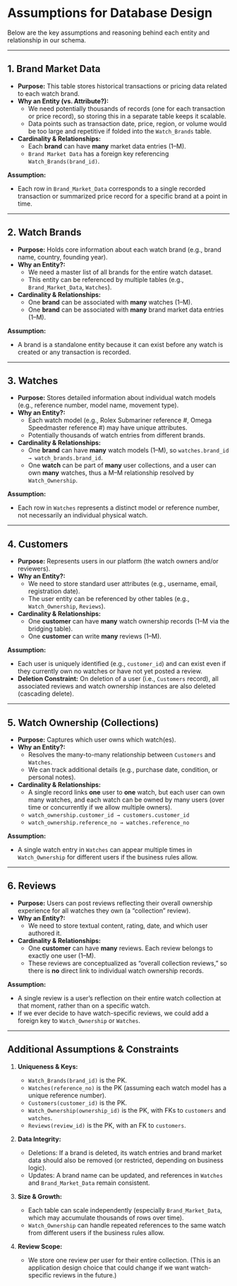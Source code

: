 # Assumptions for Database Design

Below are the key assumptions and reasoning behind each entity and relationship in our schema.

---

## 1. Brand Market Data
- **Purpose:** This table stores historical transactions or pricing data related to each watch brand.
- **Why an Entity (vs. Attribute?):**  
  - We need potentially thousands of records (one for each transaction or price record), so storing this in a separate table keeps it scalable.  
  - Data points such as transaction date, price, region, or volume would be too large and repetitive if folded into the `Watch_Brands` table.  
- **Cardinality & Relationships:**  
  - Each **brand** can have **many** market data entries (1–M).  
  - `Brand Market Data` has a foreign key referencing `Watch_Brands(brand_id)`.

**Assumption:**  
- Each row in `Brand_Market_Data` corresponds to a single recorded transaction or summarized price record for a specific brand at a point in time.

---

## 2. Watch Brands
- **Purpose:** Holds core information about each watch brand (e.g., brand name, country, founding year).
- **Why an Entity?:**  
  - We need a master list of all brands for the entire watch dataset.  
  - This entity can be referenced by multiple tables (e.g., `Brand_Market_Data`, `Watches`).
- **Cardinality & Relationships:**  
  - One **brand** can be associated with **many** watches (1–M).  
  - One **brand** can be associated with **many** brand market data entries (1–M).

**Assumption:**  
- A brand is a standalone entity because it can exist before any watch is created or any transaction is recorded.

---

## 3. Watches
- **Purpose:** Stores detailed information about individual watch models (e.g., reference number, model name, movement type).
- **Why an Entity?:**  
  - Each watch model (e.g., Rolex Submariner reference #, Omega Speedmaster reference #) may have unique attributes.  
  - Potentially thousands of watch entries from different brands.
- **Cardinality & Relationships:**  
  - One **brand** can have **many** watch models (1–M), so `watches.brand_id → watch_brands.brand_id`.  
  - One **watch** can be part of **many** user collections, and a user can own **many** watches, thus a M–M relationship resolved by `Watch_Ownership`.

**Assumption:**  
- Each row in `Watches` represents a distinct model or reference number, not necessarily an individual physical watch.

---

## 4. Customers
- **Purpose:** Represents users in our platform (the watch owners and/or reviewers).
- **Why an Entity?:**  
  - We need to store standard user attributes (e.g., username, email, registration date).  
  - The user entity can be referenced by other tables (e.g., `Watch_Ownership`, `Reviews`).
- **Cardinality & Relationships:**  
  - One **customer** can have **many** watch ownership records (1–M via the bridging table).  
  - One **customer** can write **many** reviews (1–M).

**Assumption:**  
- Each user is uniquely identified (e.g., `customer_id`) and can exist even if they currently own no watches or have not yet posted a review.
- **Deletion Constraint:** On deletion of a user (i.e., `Customers` record), all associated reviews and watch ownership instances are also deleted (cascading delete).

---

## 5. Watch Ownership (Collections)
- **Purpose:** Captures which user owns which watch(es).
- **Why an Entity?:**  
  - Resolves the many-to-many relationship between `Customers` and `Watches`.  
  - We can track additional details (e.g., purchase date, condition, or personal notes).
- **Cardinality & Relationships:**  
  - A single record links **one** user to **one** watch, but each user can own many watches, and each watch can be owned by many users (over time or concurrently if we allow multiple owners).  
  - `watch_ownership.customer_id → customers.customer_id`  
  - `watch_ownership.reference_no → watches.reference_no`

**Assumption:**  
- A single watch entry in `Watches` can appear multiple times in `Watch_Ownership` for different users if the business rules allow.

---

## 6. Reviews
- **Purpose:** Users can post reviews reflecting their overall ownership experience for all watches they own (a “collection” review).
- **Why an Entity?:**  
  - We need to store textual content, rating, date, and which user authored it.
- **Cardinality & Relationships:**  
  - One **customer** can have **many** reviews. Each review belongs to exactly one user (1–M).  
  - These reviews are conceptualized as “overall collection reviews,” so there is **no** direct link to individual watch ownership records.

**Assumption:**  
- A single review is a user’s reflection on their entire watch collection at that moment, rather than on a specific watch.
- If we ever decide to have watch-specific reviews, we could add a foreign key to `Watch_Ownership` or `Watches`.

---

## Additional Assumptions & Constraints

1. **Uniqueness & Keys:**  
   - `Watch_Brands(brand_id)` is the PK.  
   - `Watches(reference_no)` is the PK (assuming each watch model has a unique reference number).  
   - `Customers(customer_id)` is the PK.  
   - `Watch_Ownership(ownership_id)` is the PK, with FKs to `customers` and `watches`.  
   - `Reviews(review_id)` is the PK, with an FK to `customers`.

2. **Data Integrity:**  
   - Deletions: If a brand is deleted, its watch entries and brand market data should also be removed (or restricted, depending on business logic).  
   - Updates: A brand name can be updated, and references in `Watches` and `Brand_Market_Data` remain consistent.

3. **Size & Growth:**  
   - Each table can scale independently (especially `Brand_Market_Data`, which may accumulate thousands of rows over time).  
   - `Watch_Ownership` can handle repeated references to the same watch from different users if the business rules allow.

4. **Review Scope:**  
   - We store one review per user for their entire collection. (This is an application design choice that could change if we want watch-specific reviews in the future.)
